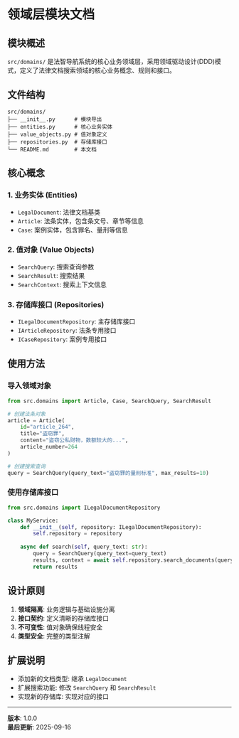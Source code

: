 # 领域层模块文档

## 模块概述

`src/domains/` 是法智导航系统的核心业务领域层，采用领域驱动设计(DDD)模式，定义了法律文档搜索领域的核心业务概念、规则和接口。

## 文件结构

```
src/domains/
├── __init__.py      # 模块导出
├── entities.py      # 核心业务实体
├── value_objects.py # 值对象定义  
├── repositories.py  # 存储库接口
└── README.md        # 本文档
```

## 核心概念

### 1. 业务实体 (Entities)
- `LegalDocument`: 法律文档基类
- `Article`: 法条实体，包含条文号、章节等信息
- `Case`: 案例实体，包含罪名、量刑等信息

### 2. 值对象 (Value Objects)  
- `SearchQuery`: 搜索查询参数
- `SearchResult`: 搜索结果
- `SearchContext`: 搜索上下文信息

### 3. 存储库接口 (Repositories)
- `ILegalDocumentRepository`: 主存储库接口
- `IArticleRepository`: 法条专用接口
- `ICaseRepository`: 案例专用接口

## 使用方法

### 导入领域对象
```python
from src.domains import Article, Case, SearchQuery, SearchResult

# 创建法条对象
article = Article(
    id="article_264",
    title="盗窃罪",
    content="盗窃公私财物，数额较大的...",
    article_number=264
)

# 创建搜索查询
query = SearchQuery(query_text="盗窃罪的量刑标准", max_results=10)
```

### 使用存储库接口
```python
from src.domains import ILegalDocumentRepository

class MyService:
    def __init__(self, repository: ILegalDocumentRepository):
        self.repository = repository
    
    async def search(self, query_text: str):
        query = SearchQuery(query_text=query_text)
        results, context = await self.repository.search_documents(query)
        return results
```

## 设计原则

1. **领域隔离**: 业务逻辑与基础设施分离
2. **接口契约**: 定义清晰的存储库接口
3. **不可变性**: 值对象确保线程安全
4. **类型安全**: 完整的类型注解

## 扩展说明

- 添加新的文档类型: 继承 `LegalDocument`
- 扩展搜索功能: 修改 `SearchQuery` 和 `SearchResult`
- 实现新的存储库: 实现对应的接口

---

**版本**: 1.0.0  
**最后更新**: 2025-09-16
